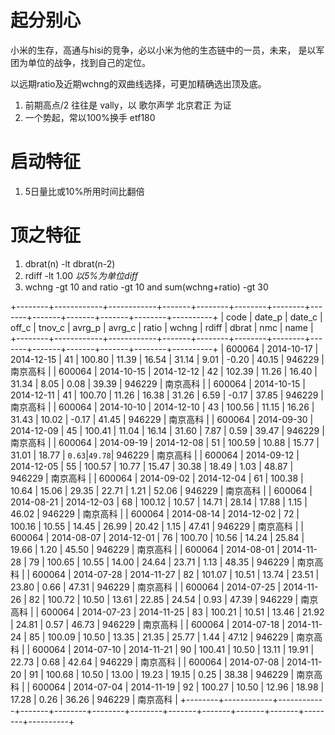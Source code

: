 # 起分别心

  小米的生存，高通与hisi的竞争，必以小米为他的生态链中的一员，未来，
  是以军团为单位的战争，找到自己的定位。

  以远期ratio及近期wchng的双曲线选择，可更加精确选出顶及底。

  1. 前期高点/2 往往是 vally，以 歌尔声学 北京君正 为证
  2. 一个势起，常以100%换手 etf180

# 启动特征

  1. 5日量比或10%所用时间比翻倍

# 顶之特征

  1. dbrat(n) -lt dbrat(n-2)
  2. rdiff -lt 1.00           *以5%为单位diff*
  3. wchng -gt 10 and ratio -gt 10 and sum(wchng+ratio) -gt 30

+--------+------------+------------+-------+--------+--------+--------+-------+-------+-------+-------+--------+----------+
| code   | date_p     | date_c     | off_c | tnov_c | avrg_p | avrg_c | ratio | wchng | rdiff | dbrat | nmc    | name     |
+--------+------------+------------+-------+--------+--------+--------+-------+-------+-------+-------+--------+----------+
| 600064 | 2014-10-17 | 2014-12-15 |    41 | 100.80 |  11.39 |  16.54 | 31.14 |  9.01 | -0.20 | 40.15 | 946229 | 南京高科 |
| 600064 | 2014-10-15 | 2014-12-12 |    42 | 102.39 |  11.26 |  16.40 | 31.34 |  8.05 |  0.08 | 39.39 | 946229 | 南京高科 |
| 600064 | 2014-10-15 | 2014-12-11 |    41 | 100.70 |  11.26 |  16.38 | 31.26 |  6.59 | -0.17 | 37.85 | 946229 | 南京高科 |
| 600064 | 2014-10-10 | 2014-12-10 |    43 | 100.56 |  11.15 |  16.26 | 31.43 | 10.02 | -0.17 | 41.45 | 946229 | 南京高科 |
| 600064 | 2014-09-30 | 2014-12-09 |    45 | 100.41 |  11.04 |  16.14 | 31.60 |  7.87 |  0.59 | 39.47 | 946229 | 南京高科 |
| 600064 | 2014-09-19 | 2014-12-08 |    51 | 100.59 |  10.88 |  15.77 | 31.01 | 18.77 | `0.63`|`49.78`| 946229 | 南京高科 |
| 600064 | 2014-09-12 | 2014-12-05 |    55 | 100.57 |  10.77 |  15.47 | 30.38 | 18.49 |  1.03 | 48.87 | 946229 | 南京高科 |
| 600064 | 2014-09-02 | 2014-12-04 |    61 | 100.38 |  10.64 |  15.06 | 29.35 | 22.71 |  1.21 | 52.06 | 946229 | 南京高科 |
| 600064 | 2014-08-21 | 2014-12-03 |    68 | 100.12 |  10.57 |  14.71 | 28.14 | 17.88 |  1.15 | 46.02 | 946229 | 南京高科 |
| 600064 | 2014-08-14 | 2014-12-02 |    72 | 100.16 |  10.55 |  14.45 | 26.99 | 20.42 |  1.15 | 47.41 | 946229 | 南京高科 |
| 600064 | 2014-08-07 | 2014-12-01 |    76 | 100.70 |  10.56 |  14.24 | 25.84 | 19.66 |  1.20 | 45.50 | 946229 | 南京高科 |
| 600064 | 2014-08-01 | 2014-11-28 |    79 | 100.65 |  10.55 |  14.00 | 24.64 | 23.71 |  1.13 | 48.35 | 946229 | 南京高科 |
| 600064 | 2014-07-28 | 2014-11-27 |    82 | 101.07 |  10.51 |  13.74 | 23.51 | 23.80 |  0.66 | 47.31 | 946229 | 南京高科 |
| 600064 | 2014-07-25 | 2014-11-26 |    82 | 100.72 |  10.50 |  13.61 | 22.85 | 24.54 |  0.93 | 47.39 | 946229 | 南京高科 |
| 600064 | 2014-07-23 | 2014-11-25 |    83 | 100.21 |  10.51 |  13.46 | 21.92 | 24.81 |  0.57 | 46.73 | 946229 | 南京高科 |
| 600064 | 2014-07-18 | 2014-11-24 |    85 | 100.09 |  10.50 |  13.35 | 21.35 | 25.77 |  1.44 | 47.12 | 946229 | 南京高科 |
| 600064 | 2014-07-10 | 2014-11-21 |    90 | 100.41 |  10.50 |  13.11 | 19.91 | 22.73 |  0.68 | 42.64 | 946229 | 南京高科 |
| 600064 | 2014-07-08 | 2014-11-20 |    91 | 100.68 |  10.50 |  13.00 | 19.23 | 19.15 |  0.25 | 38.38 | 946229 | 南京高科 |
| 600064 | 2014-07-04 | 2014-11-19 |    92 | 100.27 |  10.50 |  12.96 | 18.98 | 17.28 |  0.26 | 36.26 | 946229 | 南京高科 |
+--------+------------+------------+-------+--------+--------+--------+-------+-------+-------+-------+--------+----------+

